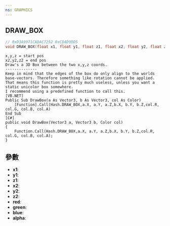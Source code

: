 ```yaml
---
ns: GRAPHICS
---
```

## DRAW_BOX

```c
// 0xD3A9971CADAC7252 0xCD4D9DD5
void DRAW_BOX(float x1, float y1, float z1, float x2, float y2, float z2, int red, int green, int blue, int alpha);
```

```
x,y,z = start pos  
x2,y2,z2 = end pos  
Draw's a 3D Box between the two x,y,z coords.  
--------------  
Keep in mind that the edges of the box do only align to the worlds base-vectors. Therefore something like rotation cannot be applied. That means this function is pretty much useless, unless you want a static unicolor box somewhere.  
I recommend using a predefined function to call this.  
[VB.NET]  
Public Sub DrawBox(a As Vector3, b As Vector3, col As Color)  
    [Function].Call(Hash.DRAW_BOX,a.X, a.Y, a.Z,b.X, b.Y, b.Z,col.R, col.G, col.B, col.A)  
End Sub  
[C#]  
public void DrawBox(Vector3 a, Vector3 b, Color col)  
{  
    Function.Call(Hash.DRAW_BOX,a.X, a.Y, a.Z,b.X, b.Y, b.Z,col.R, col.G, col.B, col.A);  
}  
```

## 參數
* **x1**: 
* **y1**: 
* **z1**: 
* **x2**: 
* **y2**: 
* **z2**: 
* **red**: 
* **green**: 
* **blue**: 
* **alpha**: 

